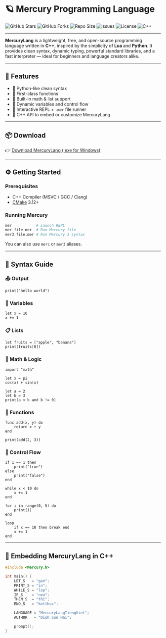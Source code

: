 # 🪐 Mercury Programming Language

![GitHub Stars](https://img.shields.io/github/stars/dinhsonhai132/MercuryLang?style=social)
![GitHub Forks](https://img.shields.io/github/forks/dinhsonhai132/MercuryLang?style=social)
![Repo Size](https://img.shields.io/github/repo-size/dinhsonhai132/MercuryLang)
![Issues](https://img.shields.io/github/issues/dinhsonhai132/MercuryLang)
![License](https://img.shields.io/github/license/dinhsonhai132/MercuryLang)
![C++](https://img.shields.io/badge/Made%20with-C++-blue.svg)

---

**MercuryLang** is a lightweight, free, and open-source programming language written in **C++**, inspired by the simplicity of **Lua** and **Python**. It provides clean syntax, dynamic typing, powerful standard libraries, and a fast interpreter — ideal for beginners and language creators alike.

---

## 🚀 Features

- 🔹 Python-like clean syntax
- 🔹 First-class functions
- 🔹 Built-in math & list support
- 🔹 Dynamic variables and control flow
- 🔹 Interactive REPL + `.mer` file runner
- 🔹 C++ API to embed or customize MercuryLang

---

## 📦 Download

👉 [Download MercuryLang (.exe for Windows)](https://github.com/dinhsonhai132/MercuryLang-download/raw/refs/heads/main/MercuryLang-init.exe)

---

## ⚙️ Getting Started

### Prerequisites

- C++ Compiler (MSVC / GCC / Clang)
- [CMake](https://cmake.org/) 3.12+

### Running Mercury

```bash
mer           # Launch REPL
mer file.mer  # Run Mercury file
mer3 file.mer # Run Mercury 3 syntax
```

You can also use `merc` or `mer3` aliases.

---

## 🧠 Syntax Guide

### 📤 Output
```mer
print("hello world")
```

### 🔢 Variables
```mer
let x = 10
x += 1
```

### 📋 Lists
```mer
let fruits = ["apple", "banana"]
print(fruits[0])
```

### 🧮 Math & Logic
```mer
import "math"

let x = pi
cos(x) + sin(x)

let a = 2
let b = 3
print(a < b and b != 0)
```

### 🧠 Functions
```mer
func add(x, y) do
    return x + y
end

print(add(2, 3))
```

### 🔀 Control Flow
```mer
if 1 == 1 then
    print("true")
else
    print("false")
end

while x < 10 do
    x += 1
end

for i in range(0, 5) do
    print(i)
end

loop
    if x == 10 then break end
    x += 1
end
```

---

## 🧬 Embedding MercuryLang in C++

```cpp
#include <Mercury.h>

int main() {
    LET_S   = "gan";
    PRINT_S = "in";
    WHILE_S = "lap";
    IF_S    = "neu";
    THEN_S  = "thi";
    END_S   = "ketthuc";

    LANGUAGE = "MercuryLangTiengViet";
    AUTHOR   = "Dinh Son Hai";

    prompt();
}
```
